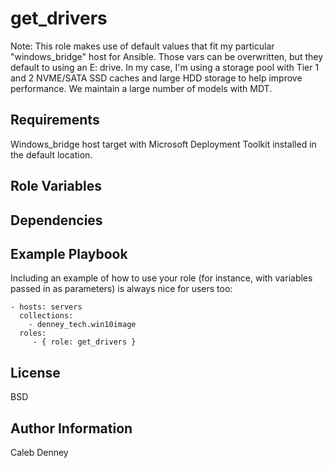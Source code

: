 get_drivers
=========

Note: This role makes use of default values that fit my particular "windows_bridge" host for Ansible. Those vars can be overwritten, but they default to using an E: drive. In my case, I'm using a storage pool with Tier 1 and 2 NVME/SATA SSD caches and large HDD storage to help improve performance. We maintain a large number of models with MDT.

Requirements
------------
Windows_bridge host target with Microsoft Deployment Toolkit installed in the default location.

Role Variables
--------------

Dependencies
------------

Example Playbook
----------------

Including an example of how to use your role (for instance, with variables passed in as parameters) is always nice for users too:

    - hosts: servers
      collections:
        - denney_tech.win10image
      roles:
         - { role: get_drivers }

License
-------

BSD

Author Information
------------------

Caleb Denney
